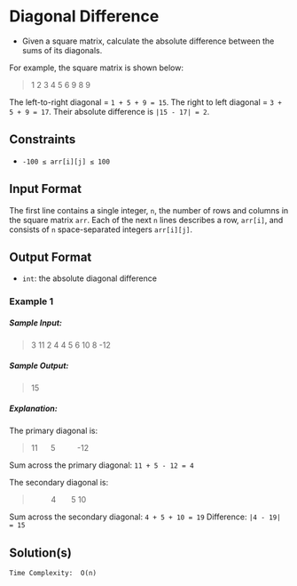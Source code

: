 # Diagonal Difference

- Given a square matrix, calculate the absolute difference between the sums of its diagonals.

For example, the square matrix  is shown below:

> 1 2 3
  4 5 6
  9 8 9

The left-to-right diagonal = `1 + 5 + 9 = 15`. The right to left diagonal = `3 + 5 + 9 = 17`. Their absolute difference is `|15 - 17| = 2`.

## Constraints

- `-100 ≤ arr[i][j] ≤ 100`

## Input Format

The first line contains a single integer, `n`, the number of rows and columns in the square matrix `arr`.
Each of the next `n` lines describes a row, `arr[i]`, and consists of `n` space-separated integers `arr[i][j]`.

## Output Format

- `int`: the absolute diagonal difference

### Example 1

  ##### Sample Input:
  > 3
    11 2 4
    4 5 6
    10 8 -12

  ##### Sample Output:
  > 15

  ##### Explanation:

  The primary diagonal is:
  > 11
    &nbsp;&nbsp;&nbsp;&nbsp; 5
    &nbsp;&nbsp;&nbsp;&nbsp;&nbsp;&nbsp;&nbsp;&nbsp; -12

Sum across the primary diagonal: `11 + 5 - 12 = 4`

The secondary diagonal is:

  > &nbsp;&nbsp;&nbsp;&nbsp;&nbsp;&nbsp;&nbsp;&nbsp; 4
    &nbsp;&nbsp;&nbsp;&nbsp;&nbsp; 5
    10

  Sum across the secondary diagonal: `4 + 5 + 10 = 19`
  Difference: `|4 - 19| = 15`

## Solution(s)

`Time Complexity:  O(n)`
